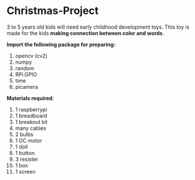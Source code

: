 # Christmas-Project

3 to 5 years old kids will need early childhood development toys. This toy is made for the kids **making connection between color and words**.

**Import the following package for preparing:**

1. opencv (cv2)
2. numpy
3. random
4. RPi.GPIO
5. time
6. picamera

**Materials required**:

1. 1 raspberrypi
2. 1 breadboard
3. 1 breakout kit
4. many cables
5. 2 bulbs
6. 1 DC motor
7. 1 doll
8. 1 button
9. 3 resister
10.  1 box
11.  1 screen
